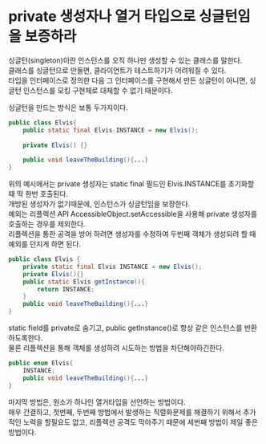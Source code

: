 # private 생성자나 열거 타입으로 싱글턴임을 보증하라

싱글턴(singleton)이란 인스턴스를 오직 하나만 생성할 수 있는 클래스를 말한다.  
클래스를 싱글턴으로 만들면, 클라이언트가 테스트하기가 어려워질 수 있다.  
타입을 인터페이스로 정의한 다음 그 인터페이스를 구현해서 만든 싱글턴이 아니면, 싱글턴 인스턴스를 모킹 구현체로 대체할 수 없기 때문이다.

싱글턴을 만드는 방식은 보통 두가지이다.

```java
public class Elvis{
    public static final Elvis INSTANCE = new Elvis();
    
    private Elvis() {}
    
    public void leaveTheBuilding(){...}
}
```

위의 예시에서는 private 생성자는 static final 필드인 Elvis.INSTANCE를 초기화할 때 딱 한번 호출된다.  
개방된 생성자가 없기때문에, 인스턴스가 싱글턴임을 보장한다.  
예외는 리플렉션 API AccessibleObject.setAccessible을 사용해 private 생성자를 호출하는 경우를 제외한다.  
리플렉션을 통한 공격을 방어 하려면 생성자를 수정하여 두번째 객체가 생성되려 할 때 예외를 던지게 하면 된다.

```java
public class Elvis {
    private static final Elvis INSTANCE = new Elvis();
    private Elvis(){}
    public static Elvis getInstance(){
        return INSTANCE;
    }
    public void leaveTheBuilding(){...}
}
```

static field를 private로 숨기고, public getInstance()로 항상 같은 인스턴스를 반환하도록한다.  
물론 리플렉션을 통해 객체를 생성하려 시도하는 방법을 차단해야하긴한다.

```java
public enum Elvis{
    INSTANCE;
    public void leaveTheBuilding(){...}
}
```
마지막 방법은, 원소가 하나인 열거타입을 선언하는 방법이다.  
매우 간결하고, 첫번째, 두번째 방법에서 발생하는 직렬화문제를 해결하기 위해서 추가적인 노력을 할필요도 없고, 리플렉션 공격도 막아주기 때문에 세번째 방법이 제일 좋은방법이다.